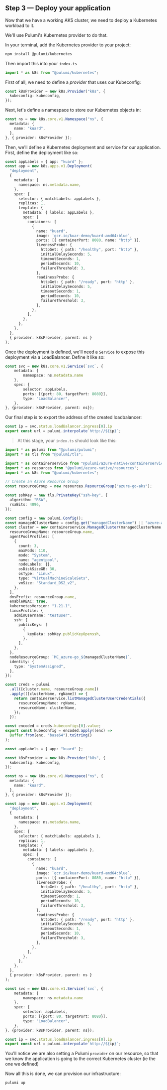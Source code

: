## Step 3 &mdash; Deploy your application

Now that we have a working AKS cluster, we need to deploy a Kubernetes workload to it.

We'll use Pulumi's Kubernetes provider to do that. 

In your terminal, add the Kubernetes provider to your project:

```bash
npm install @pulumi/kubernetes
```

Then import this into your `index.ts`

```typescript
import * as k8s from "@pulumi/kubernetes";
```

First of all, we need to define a _provider_ that uses our Kubeconfig:

```typescript
const k8sProvider = new k8s.Provider("k8s", {
  kubeconfig: kubeconfig,
});
```

Next, let's define a namespace to store our Kubernetes objects in:

```typescript
const ns = new k8s.core.v1.Namespace("ns", {
  metadata: {
    name: "kuard",
  },
}, { provider: k8sProvider });
```

Then, we'll define a Kubernetes deployment and service for our application. First, define the deployment like so:

```typescript
const appLabels = { app: "kuard" };
const app = new k8s.apps.v1.Deployment(
  "deployment",
  {
    metadata: {
      namespace: ns.metadata.name,
    },
    spec: {
      selector: { matchLabels: appLabels },
      replicas: 1,
      template: {
        metadata: { labels: appLabels },
        spec: {
          containers: [
            {
              name: "kuard",
              image: `gcr.io/kuar-demo/kuard-amd64:blue`,
              ports: [{ containerPort: 8080, name: "http" }],
              livenessProbe: {
                httpGet: { path: "/healthy", port: "http" },
                initialDelaySeconds: 5,
                timeoutSeconds: 1,
                periodSeconds: 10,
                failureThreshold: 3,
              },
              readinessProbe: {
                httpGet: { path: "/ready", port: "http" },
                initialDelaySeconds: 5,
                timeoutSeconds: 1,
                periodSeconds: 10,
                failureThreshold: 3,
              },
            },
          ],
        },
      },
    },
  },
  { provider: k8sProvider, parent: ns }
);
```

Once the deployment is defined, we'll need a `Service` to expose this deployment via a LoadBalancer. Define it like so:

```typescript
const svc = new k8s.core.v1.Service(`svc`, {
    metadata: {
        namespace: ns.metadata.name
    },
    spec: {
        selector: appLabels,
        ports: [{port: 80, targetPort: 8080}],
        type: "LoadBalancer",
    },
}, {provider: k8sProvider, parent: ns});
```

Our final step is to export the address of the created loadbalancer:

```typescript
const ip = svc.status.loadBalancer.ingress[0].ip
export const url = pulumi.interpolate`http://${ip}`;
```

> At this stage, your `index.ts` should look like this:

```typescript
import * as pulumi from "@pulumi/pulumi";
import * as tls from "@pulumi/tls";

import * as containerservice from "@pulumi/azure-native/containerservice";
import * as resources from "@pulumi/azure-native/resources";
import * as k8s from "@pulumi/kubernetes";

// Create an Azure Resource Group
const resourceGroup = new resources.ResourceGroup("azure-go-aks");

const sshKey = new tls.PrivateKey("ssh-key", {
  algorithm: "RSA",
  rsaBits: 4096,
});

const config = new pulumi.Config();
const managedClusterName = config.get("managedClusterName") || "azure-aks";
const cluster = new containerservice.ManagedCluster(managedClusterName, {
  resourceGroupName: resourceGroup.name,
  agentPoolProfiles: [
    {
      count: 3,
      maxPods: 110,
      mode: "System",
      name: "agentpool",
      nodeLabels: {},
      osDiskSizeGB: 30,
      osType: "Linux",
      type: "VirtualMachineScaleSets",
      vmSize: "Standard_DS2_v2",
    },
  ],
  dnsPrefix: resourceGroup.name,
  enableRBAC: true,
  kubernetesVersion: "1.21.1",
  linuxProfile: {
    adminUsername: "testuser",
    ssh: {
      publicKeys: [
        {
          keyData: sshKey.publicKeyOpenssh,
        },
      ],
    },
  },
  nodeResourceGroup: `MC_azure-go_${managedClusterName}`,
  identity: {
    type: "SystemAssigned",
  },
});

const creds = pulumi
  .all([cluster.name, resourceGroup.name])
  .apply(([clusterName, rgName]) => {
    return containerservice.listManagedClusterUserCredentials({
      resourceGroupName: rgName,
      resourceName: clusterName,
    });
  });

const encoded = creds.kubeconfigs[0].value;
export const kubeconfig = encoded.apply((enc) =>
  Buffer.from(enc, "base64").toString()
);

const appLabels = { app: "kuard" };

const k8sProvider = new k8s.Provider("k8s", {
  kubeconfig: kubeconfig,
});

const ns = new k8s.core.v1.Namespace("ns", {
  metadata: {
    name: "kuard",
  },
}, { provider: k8sProvider });

const app = new k8s.apps.v1.Deployment(
  "deployment",
  {
    metadata: {
      namespace: ns.metadata.name,
    },
    spec: {
      selector: { matchLabels: appLabels },
      replicas: 1,
      template: {
        metadata: { labels: appLabels },
        spec: {
          containers: [
            {
              name: "kuard",
              image: `gcr.io/kuar-demo/kuard-amd64:blue`,
              ports: [{ containerPort: 8080, name: "http" }],
              livenessProbe: {
                httpGet: { path: "/healthy", port: "http" },
                initialDelaySeconds: 5,
                timeoutSeconds: 1,
                periodSeconds: 10,
                failureThreshold: 3,
              },
              readinessProbe: {
                httpGet: { path: "/ready", port: "http" },
                initialDelaySeconds: 5,
                timeoutSeconds: 1,
                periodSeconds: 10,
                failureThreshold: 3,
              },
            },
          ],
        },
      },
    },
  },
  { provider: k8sProvider, parent: ns }
);

const svc = new k8s.core.v1.Service(`svc`, {
    metadata: {
        namespace: ns.metadata.name
    },
    spec: {
        selector: appLabels,
        ports: [{port: 80, targetPort: 8080}],
        type: "LoadBalancer",
    },
}, {provider: k8sProvider, parent: ns});

const ip = svc.status.loadBalancer.ingress[0].ip
export const url = pulumi.interpolate`http://${ip}`;
```

You'll notice we are also setting a Pulumi `provider` on our resource, so that we know the application is going to the correct Kubernetes cluster (ie the one we defined)

Now all this is done, we can provision our infrastructure:

```bash
pulumi up
```
